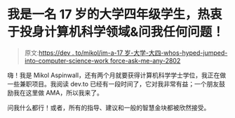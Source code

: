 # 我是一名 17 岁的大学四年级学生，热衷于投身计算机科学领域&问我任何问题！

> 原文:[https://dev . to/mikol/im-a-17 岁-大学-大四-whos-hyped-jumped-into-computer-science-work force-ask-me-any-2802](https://dev.to/mikol/im-a-17-year-old-university-senior-whos-hyped-about-jumping-into-the-computer-science-workforce--ask-me-anything-2802)

嗨！我是 Mikol Aspinwall，还有两个月就要获得计算机科学学士学位，我正在做一些兼职项目。我阅读 dev.to 已经有一段时间了，它对我非常有益；一个朋友鼓励我在这里做 AMA，所以我来了。

问我什么都行！或者，所有的指导、建议和一般的智慧金块都被欣然接受。